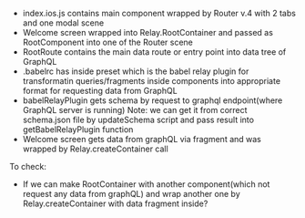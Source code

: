 - index.ios.js contains main component wrapped by Router v.4 with 2 tabs
and one modal scene
- Welcome screen wrapped into Relay.RootContainer and passed as RootComponent
into one of the Router scene
- RootRoute contains the main data route or entry point into data tree of
GraphQL
- .babelrc has inside preset which is the babel relay plugin for transformatin
queries/fragments inside components into appropriate format for requesting
data from GraphQL
- babelRelayPlugin gets schema by request to graphql endpoint(where GraphQL server is running)
Note: we can get it from correct schema.json file by updateSchema script
and pass result into getBabelRelayPlugin function
- Welcome screen gets data from graphQL via fragment and was wrapped by
Relay.createContainer call


To check:
- If we can make RootContainer with another component(which not request
any data from graphQL) and wrap another one by Relay.createContainer with
data fragment inside?
